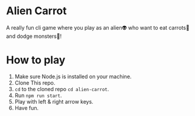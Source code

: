 # Alien Carrot
A really fun cli game where you play as an alien👽 who want to eat carrots🥕 and dodge monsters👹!

# How to play
1. Make sure Node.js is installed on your machine.
2. Clone This repo.
3. `cd` to the cloned repo `cd alien-carrot`.
4. Run `npm run start`.
5. Play with left & right arrow keys.
6. Have fun.
